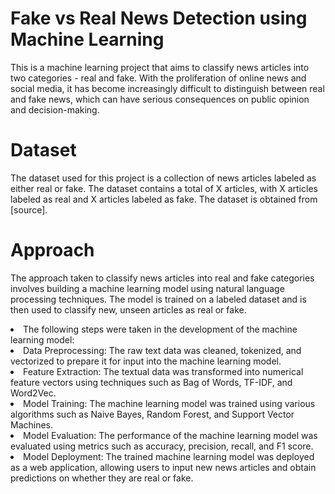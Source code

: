 # Fake vs Real News Detection using Machine Learning
This is a machine learning project that aims to classify news articles into two categories - real and fake. With the proliferation of online news and social media, it has become increasingly difficult to distinguish between real and fake news, which can have serious consequences on public opinion and decision-making.

# Dataset
The dataset used for this project is a collection of news articles labeled as either real or fake. The dataset contains a total of X articles, with X articles labeled as real and X articles labeled as fake. The dataset is obtained from [source].

# Approach
The approach taken to classify news articles into real and fake categories involves building a machine learning model using natural language processing techniques. The model is trained on a labeled dataset and is then used to classify new, unseen articles as real or fake.

<li> The following steps were taken in the development of the machine learning model:

<li> Data Preprocessing: The raw text data was cleaned, tokenized, and vectorized to prepare it for input into the machine learning model.

<li> Feature Extraction: The textual data was transformed into numerical feature vectors using techniques such as Bag of Words, TF-IDF, and Word2Vec.

<li> Model Training: The machine learning model was trained using various algorithms such as Naive Bayes, Random Forest, and Support Vector Machines.

<li> Model Evaluation: The performance of the machine learning model was evaluated using metrics such as accuracy, precision, recall, and F1 score.

<li> Model Deployment: The trained machine learning model was deployed as a web application, allowing users to input new news articles and obtain predictions on whether they are real or fake.